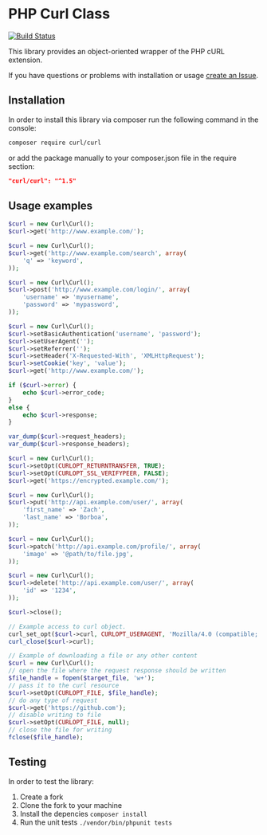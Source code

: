 # PHP Curl Class

[![Build Status](https://travis-ci.org/php-mod/curl.svg?branch=master)](https://travis-ci.org/php-mod/curl)

This library provides an object-oriented wrapper of the PHP cURL extension.

If you have questions or problems with installation or usage [create an Issue](https://github.com/php-mod/curl/issues).

## Installation

In order to install this library via composer run the following command in the console:

```sh
composer require curl/curl
```

or add the package manually to your composer.json file in the require section:

```json
"curl/curl": "^1.5"
```

## Usage examples

```php
$curl = new Curl\Curl();
$curl->get('http://www.example.com/');
```

```php
$curl = new Curl\Curl();
$curl->get('http://www.example.com/search', array(
    'q' => 'keyword',
));
```

```php
$curl = new Curl\Curl();
$curl->post('http://www.example.com/login/', array(
    'username' => 'myusername',
    'password' => 'mypassword',
));
```

```php
$curl = new Curl\Curl();
$curl->setBasicAuthentication('username', 'password');
$curl->setUserAgent('');
$curl->setReferrer('');
$curl->setHeader('X-Requested-With', 'XMLHttpRequest');
$curl->setCookie('key', 'value');
$curl->get('http://www.example.com/');

if ($curl->error) {
    echo $curl->error_code;
}
else {
    echo $curl->response;
}

var_dump($curl->request_headers);
var_dump($curl->response_headers);
```

```php
$curl = new Curl\Curl();
$curl->setOpt(CURLOPT_RETURNTRANSFER, TRUE);
$curl->setOpt(CURLOPT_SSL_VERIFYPEER, FALSE);
$curl->get('https://encrypted.example.com/');
```

```php
$curl = new Curl\Curl();
$curl->put('http://api.example.com/user/', array(
    'first_name' => 'Zach',
    'last_name' => 'Borboa',
));
```

```php
$curl = new Curl\Curl();
$curl->patch('http://api.example.com/profile/', array(
    'image' => '@path/to/file.jpg',
));
```

```php
$curl = new Curl\Curl();
$curl->delete('http://api.example.com/user/', array(
    'id' => '1234',
));
```

```php
$curl->close();
```

```php
// Example access to curl object.
curl_set_opt($curl->curl, CURLOPT_USERAGENT, 'Mozilla/4.0 (compatible; MSIE 7.0; Windows NT 5.1');
curl_close($curl->curl);
```

```php
// Example of downloading a file or any other content
$curl = new Curl\Curl();
// open the file where the request response should be written
$file_handle = fopen($target_file, 'w+');
// pass it to the curl resource
$curl->setOpt(CURLOPT_FILE, $file_handle);
// do any type of request
$curl->get('https://github.com');
// disable writing to file
$curl->setOpt(CURLOPT_FILE, null);
// close the file for writing
fclose($file_handle);
```


## Testing

In order to test the library:

1. Create a fork
2. Clone the fork to your machine
3. Install the depencies `composer install`
4. Run the unit tests `./vendor/bin/phpunit tests`
